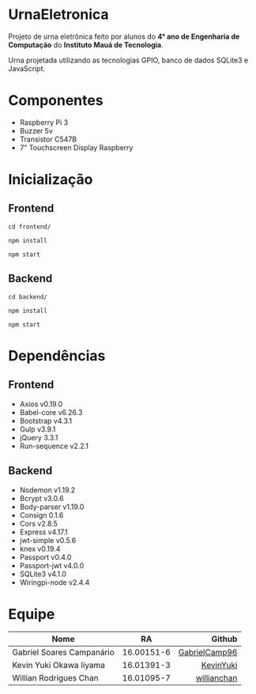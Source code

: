 # UrnaEletronica
Projeto de urna eletrônica feito por alunos do **4° ano de Engenharia de Computação** do **Instituto Mauá de Tecnologia**.

Urna projetada utilizando as tecnologias GPIO, banco de dados SQLite3 e JavaScript.

# Componentes
* Raspberry Pi 3
* Buzzer 5v
* Transistor C547B
* 7" Touchscreen Display Raspberry

# Inicialização

## Frontend 
```cd frontend/``` 

```npm install```

```npm start```

## Backend
```cd backend/```

```npm install```

```npm start```

# Dependências
## Frontend
* Axios v0.19.0
* Babel-core v6.26.3
* Bootstrap v4.3.1
* Gulp v3.9.1
* jQuery 3.3.1
* Run-sequence v2.2.1

## Backend
* Nodemon v1.19.2
* Bcrypt v3.0.6
* Body-parser v1.19.0
* Consign 0.1.6
* Cors v2.8.5
* Express v4.17.1
* jwt-simple v0.5.6
* knex v0.19.4
* Passport v0.4.0
* Passport-jwt v4.0.0
* SQLite3 v4.1.0
* Wiringpi-node v2.4.4

# Equipe
| Nome        | RA           | Github  |
| ------------- |:-------------:| -----:|
| Gabriel Soares Campanário      | 16.00151-6 |[GabrielCamp96](https://www.github.com/GabrielCamp96) |
| Kevin Yuki Okawa Iiyama      | 16.01391-3 |   [KevinYuki](https://www.github.com/KevinYuki) |
| Willian Rodrigues Chan | 16.01095-7      |    [willianchan](https://www.github.com/willianchan) |
